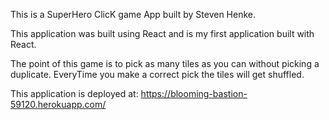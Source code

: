 This is a SuperHero ClicK game App built by Steven Henke.

This application was built using React and is my first application built with React.

The point of this game is to pick as many tiles as you can without picking a duplicate.  EveryTime you make a correct pick the tiles will get shuffled.

This application is deployed at:  https://blooming-bastion-59120.herokuapp.com/


